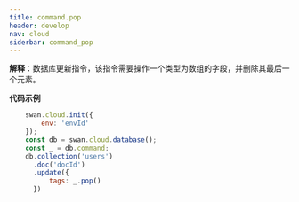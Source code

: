 ```yaml
---
title: command.pop
header: develop
nav: cloud
siderbar: command_pop
---
```

 
 

**解释**：数据库更新指令，该指令需要操作一个类型为数组的字段，并删除其最后一个元素。

**代码示例**

```js
    swan.cloud.init({
        env: 'envId'
    });
    const db = swan.cloud.database();
    const _ = db.command;
    db.collection('users')
      .doc('docId')
      .update({
          tags: _.pop()
      })
```

